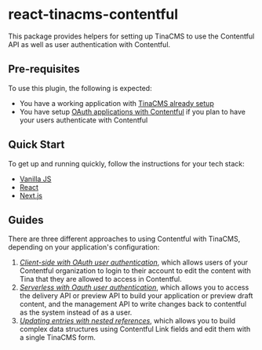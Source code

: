 # react-tinacms-contentful

This package provides helpers for setting up TinaCMS to use the Contentful API as well as user authentication with Contentful.

## Pre-requisites

To use this plugin, the following is expected:

- You have a working application with [TinaCMS already setup](https://tinacms.org/docs/cms)
- You have setup [OAuth applications with Contentful](./docs/oauth.md) if you plan to have your users authenticate with Contentful

## Quick Start

To get up and running quickly, follow the instructions for your tech stack:

- [Vanilla JS](./packages/tinacms-contentful/README.md)
- [React](./packages/react-tinacms-contentful/README.md)
- [Next.js](./packages/next-tinacms-contentful/README.md)

## Guides

There are three different approaches to using Contentful with TinaCMS, depending on your application's configuration:

1. [*Client-side with OAuth user authentication*](./guides/client-side.md), which allows users of your Contentful organization to login to their account to edit the content with Tina that they are allowed to access in Contentful.
2. [*Serverless with Oauth user authentication*](./guides/serverless.md), which allows you to access the delivery API or preview API to build your application or preview draft content, and the management API to write changes back to contentful as the system instead of as a user.
3. [*Updating entries with nested references*](./guides/entries-with-references.md), which allows you to build complex data structures using Contentful Link fields and edit them with a single TinaCMS form.
